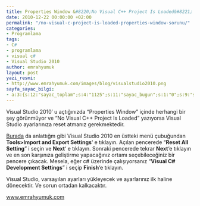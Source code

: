 ```yaml
---
title: Properties Window &#8220;No Visual C++ Project Is Loaded&#8221; Sorunu ve Çözümü
date: 2010-12-22 00:00:00 +02:00
permalink: "/no-visual-c-project-is-loaded-properties-window-sorunu/"
categories:
- Programlama
tags:
- C#
- programlama
- visual c#
- Visual Studio 2010
author: emrahyumuk
layout: post
yazi_resmi:
- http://www.emrahyumuk.com/images/blog/visualstudio2010.png
sayfa_sayac_bilgi:
- a:3:{s:12:"sayac_toplam";s:4:"1125";s:11:"sayac_bugun";s:1:"0";s:9:"son_okuma";s:10:"1364914331";}
---
```


Visual Studio 2010&#8242; u açtığınızda &#8220;Properties Window&#8221; içinde herhangi bir şey görünmüyor ve &#8220;No Visual C++ Project Is Loaded&#8221; yazıyorsa Visual Studio ayarlarınıza reset atmanız gerekmektedir.

[Burada][1] da anlattığm gibi Visual Studio 2010 en üstteki menü çubuğundan **Tools>Import and Export Settings**&#8216; e tıklayın. Açılan pencerede &#8220;**Reset All Setting**&#8221; i seçin ve **Next**&#8216; e tıklayın. Sonraki pencerede tekrar **Next**&#8216;e tıklayın ve en son karşınıza geliştirme yapacağınız ortamı seçebileceğiniz bir pencere çıkacak. Mesela, eğer c# üzerinde çalışıyorsanız &#8220;**Visual C# Development Settings**&#8221; i seçip **Finish**&#8216;e tıklayın.

<!--more-->

Visual Studio, varsayılan ayarları yükleyecek ve ayarlarınız ilk haline dönecektir. Ve sorun ortadan kalkacaktır.

www.emrahyumuk.com

 [1]: http://www.emrahyumuk.com/blog/visual-studio-ilk-ayarlara-geri-donme-reset-settings/